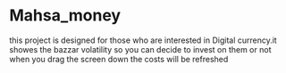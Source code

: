 # Mahsa_money
this project is designed for those who are interested in Digital currency.it showes the bazzar volatility  so you can decide to invest on them or not when you drag the screen down the costs will be refreshed
